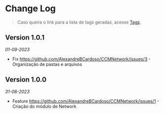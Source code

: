 Change Log
==========

> Caso queira o link para a lista de tags geradas, acesse [Tags](https://github.com/AlexandreBCardoso/CCMNetwork/tags).

## Version 1.0.1

_01-09-2023_

* Fix https://github.com/AlexandreBCardoso/CCMNetwork/issues/3 - Organização de pastas e arquivos 


## Version 1.0.0

_31-08-2023_

* Feature https://github.com/AlexandreBCardoso/CCMNetwork/issues/1 - Criação do módulo de Network 
